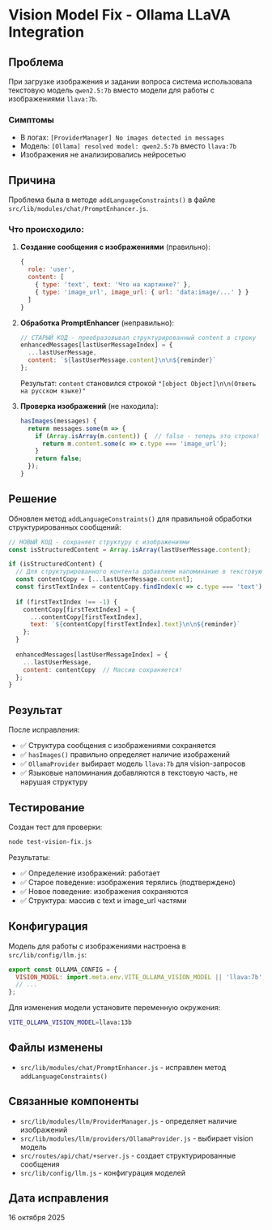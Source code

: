 # Vision Model Fix - Ollama LLaVA Integration

## Проблема

При загрузке изображения и задании вопроса система использовала текстовую модель `qwen2.5:7b` вместо модели для работы с изображениями `llava:7b`.

### Симптомы
- В логах: `[ProviderManager] No images detected in messages`
- Модель: `[Ollama] resolved model: qwen2.5:7b` вместо `llava:7b`
- Изображения не анализировались нейросетью

## Причина

Проблема была в методе `addLanguageConstraints()` в файле `src/lib/modules/chat/PromptEnhancer.js`.

### Что происходило:

1. **Создание сообщения с изображениями** (правильно):
   ```javascript
   {
     role: 'user',
     content: [
       { type: 'text', text: 'Что на картинке?' },
       { type: 'image_url', image_url: { url: 'data:image/...' } }
     ]
   }
   ```

2. **Обработка PromptEnhancer** (неправильно):
   ```javascript
   // СТАРЫЙ КОД - преобразовывал структурированный content в строку
   enhancedMessages[lastUserMessageIndex] = {
     ...lastUserMessage,
     content: `${lastUserMessage.content}\n\n${reminder}`
   };
   ```
   
   Результат: `content` становился строкой `"[object Object]\n\n(Ответь на русском языке)"`

3. **Проверка изображений** (не находила):
   ```javascript
   hasImages(messages) {
     return messages.some(m => {
       if (Array.isArray(m.content)) {  // false - теперь это строка!
         return m.content.some(c => c.type === 'image_url');
       }
       return false;
     });
   }
   ```

## Решение

Обновлен метод `addLanguageConstraints()` для правильной обработки структурированных сообщений:

```javascript
// НОВЫЙ КОД - сохраняет структуру с изображениями
const isStructuredContent = Array.isArray(lastUserMessage.content);

if (isStructuredContent) {
  // Для структурированного контента добавляем напоминание в текстовую часть
  const contentCopy = [...lastUserMessage.content];
  const firstTextIndex = contentCopy.findIndex(c => c.type === 'text');
  
  if (firstTextIndex !== -1) {
    contentCopy[firstTextIndex] = {
      ...contentCopy[firstTextIndex],
      text: `${contentCopy[firstTextIndex].text}\n\n${reminder}`
    };
  }
  
  enhancedMessages[lastUserMessageIndex] = {
    ...lastUserMessage,
    content: contentCopy  // Массив сохраняется!
  };
}
```

## Результат

После исправления:
- ✅ Структура сообщения с изображениями сохраняется
- ✅ `hasImages()` правильно определяет наличие изображений
- ✅ `OllamaProvider` выбирает модель `llava:7b` для vision-запросов
- ✅ Языковые напоминания добавляются в текстовую часть, не нарушая структуру

## Тестирование

Создан тест для проверки:
```bash
node test-vision-fix.js
```

Результаты:
- ✅ Определение изображений: работает
- ✅ Старое поведение: изображения терялись (подтверждено)
- ✅ Новое поведение: изображения сохраняются
- ✅ Структура: массив с text и image_url частями

## Конфигурация

Модель для работы с изображениями настроена в `src/lib/config/llm.js`:

```javascript
export const OLLAMA_CONFIG = {
  VISION_MODEL: import.meta.env.VITE_OLLAMA_VISION_MODEL || 'llava:7b',
  // ...
};
```

Для изменения модели установите переменную окружения:
```bash
VITE_OLLAMA_VISION_MODEL=llava:13b
```

## Файлы изменены

- `src/lib/modules/chat/PromptEnhancer.js` - исправлен метод `addLanguageConstraints()`

## Связанные компоненты

- `src/lib/modules/llm/ProviderManager.js` - определяет наличие изображений
- `src/lib/modules/llm/providers/OllamaProvider.js` - выбирает vision модель
- `src/routes/api/chat/+server.js` - создает структурированные сообщения
- `src/lib/config/llm.js` - конфигурация моделей

## Дата исправления

16 октября 2025
